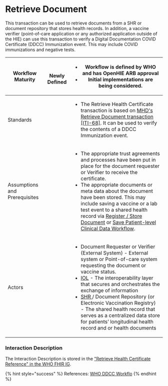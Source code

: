 # Retrieve Document



This transaction can be used to retrieve documents from a SHR or document repository that stores health records.  In addition, a vaccine verifier (point-of-care application or any authorized application outside of the HIE) can use this transaction to  verify a Digital Documentation COVID Certificate (DDCC) Immunization event.  This may include COVID immunizations and negative tests. &#x20;

| **Workflow Maturity**         | <p><img src="https://lh6.googleusercontent.com/Kxkqfa92YGW3mIOmWio0Twi4YLMA92z6mL1MuFzkx4AWS5CX5zbzWid5z4p2W-e6O66llKpaU0r6lzwyXfhbIiWmkVEuPDy6stX5x5L8uC2DkEXs6qUFX-7xxXTlb9hbkg" alt=""></p><p><strong>Newly Defined</strong></p> | <p></p><ul><li><strong>Workflow is defined by WHO and has OpenHIE ARB approval</strong></li><li><strong>Initial implementations are being considered.</strong>  </li></ul>                                                                                                                                                                                                                                                                                                                                                                                                                                                                                               |
| ----------------------------- | ----------------------------------------------------------------------------------------------------------------------------------------------------------------------------------------------------------------------------------- | ------------------------------------------------------------------------------------------------------------------------------------------------------------------------------------------------------------------------------------------------------------------------------------------------------------------------------------------------------------------------------------------------------------------------------------------------------------------------------------------------------------------------------------------------------------------------------------------------------------------------------------------------------------------------ |
| Standards                     |                                                                                                                                                                                                                                     | <p></p><ul><li>The Retrieve Health Certificate transaction is based on <a href="https://profiles.ihe.net/ITI/MHD/ITI-68.html">MHD's Retrieve Document transaction [ITI-68]</a>. It can be used to verify the contents of a DDCC Immunization event.</li></ul>                                                                                                                                                                                                                                                                                                                                                                                                            |
| Assumptions and Prerequisites |                                                                                                                                                                                                                                     | <p></p><ul><li>The appropriate trust agreements and processes have been put in place for the document requester or Verifier to receive the certificate.   </li><li>The appropriate documents or meta data about the document have been stored.  This may include saving a vaccine or a lab test event to a shared health record via <a href="broken-reference">Register / Store Document</a> or <a href="save-patient-level-clinical-data-workflow.md">Save Patient-level Clinical Data Workflow</a>. </li></ul>                                                                                                                                                         |
| Actors                        |                                                                                                                                                                                                                                     | <p></p><ul><li>Document Requester or Verifier (External System) - External system or Point-of-care system requesting the document or  vaccine status.  </li><li><a href="../../openhie-component-specifications-1/openhie-interoperability-layer-iol.md">IOL</a> - The interoperability layer that secures and orchestrates the exchange of information </li><li><a href="../../openhie-component-specifications-1/openhie-shared-health-record-shr.md">SHR </a>/ Document Repository (or Electronic Vaccination Registry) - The shared health record that serves as a centralized data store for patients’ longitudinal health record and or health documents</li></ul> |

### Interaction Description

The Interaction Description is stored in the ["Retrieve Health Certificate Reference" in the WHO FHIR IG](https://worldhealthorganization.github.io/ddcc/transactions.html). &#x20;

{% hint style="success" %}
References:  [WHO DDCC Workflo](https://worldhealthorganization.github.io/ddcc/workflows.html)
{% endhint %}
